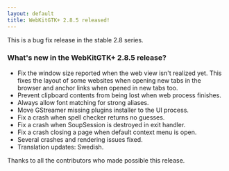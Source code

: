 ```yaml
---
layout: default
title: WebKitGTK+ 2.8.5 released!
---
```


This is a bug fix release in the stable 2.8 series.

### What's new in the WebKitGTK+ 2.8.5 release?

 - Fix the window size reported when the web view isn't realized yet. This fixes the layout of
   some websites when opening new tabs in the browser and anchor links when opened in new tabs too.
 - Prevent clipboard contents from being lost when web process finishes.
 - Always allow font matching for strong aliases.
 - Move GStreamer missing plugins installer to the UI process.
 - Fix a crash when spell checker returns no guesses.
 - Fix a crash when SoupSession is destroyed in exit handler.
 - Fix a crash closing a page when default context menu is open.
 - Several crashes and rendering issues fixed.
 - Translation updates: Swedish.

Thanks to all the contributors who made possible this release.
